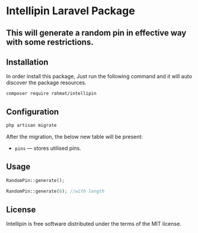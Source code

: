# Intellipin Laravel Package


## This will generate a random pin in effective way with some restrictions.

## Installation

In order install this package, Just run the following command and it will auto discover the package resources.
```shell
composer require rahmat/intellipin
```

## Configuration

```bash
php artisan migrate
```

After the migration, the below new table will be present:
- `pins` &mdash; stores utilised pins.

## Usage

```php
RandomPin::generate();

RandomPin::generate(6); //with length
```

## License

Intellipin is free software distributed under the terms of the MIT license.